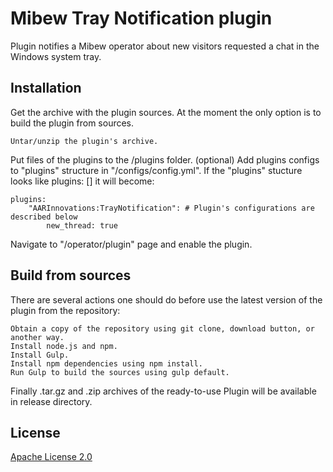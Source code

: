 # Mibew Tray Notification plugin

Plugin notifies a Mibew operator about new visitors requested a chat in the Windows system tray.

<h2>Installation</h2>

Get the archive with the plugin sources. At the moment the only option is to build the plugin from sources.

    Untar/unzip the plugin's archive.

Put files of the plugins to the <Mibew root>/plugins folder.
(optional) Add plugins configs to "plugins" structure in "<Mibew root>/configs/config.yml". If the "plugins" stucture looks like plugins: [] it will become:

    plugins:
        "AARInnovations:TrayNotification": # Plugin's configurations are described below
            new_thread: true

Navigate to "<Mibew Base URL>/operator/plugin" page and enable the plugin.

<h2>Build from sources</h2>

There are several actions one should do before use the latest version of the plugin from the repository:

    Obtain a copy of the repository using git clone, download button, or another way.
    Install node.js and npm.
    Install Gulp.
    Install npm dependencies using npm install.
    Run Gulp to build the sources using gulp default.

Finally .tar.gz and .zip archives of the ready-to-use Plugin will be available in release directory.

<h2>License</h2>
<a href="http://www.apache.org/licenses/LICENSE-2.0.html">Apache License 2.0</a>
